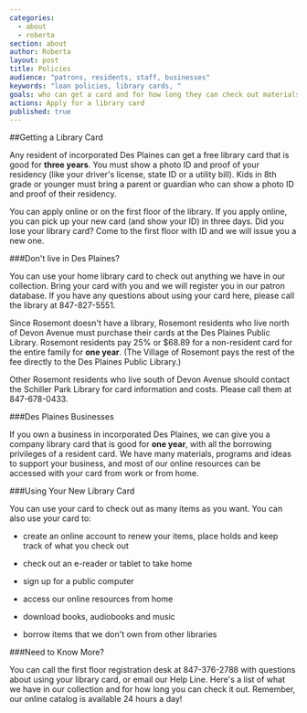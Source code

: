 ```yaml
---
categories: 
  - about
  - roberta
section: about
author: Roberta
layout: post
title: Policies
audience: "patrons, residents, staff, businesses"
keywords: "loan policies, library cards, "
goals: who can get a card and for how long they can check out materials.
actions: Apply for a library card
published: true
---
```


##Getting a Library Card

Any resident of incorporated Des Plaines can get a free library card that is good for **three years**. You must show a photo ID and proof of your residency (like your driver's license, state ID or a utility bill). Kids in 8th grade or younger must bring a parent or guardian who can show a photo ID and proof of their residency.

You can apply online or on the first floor of the library. If you apply online, you can pick up your new card (and show your ID) in three days. Did you lose your library card? Come to the first floor with ID and we will issue you a new one.

###Don't live in Des Plaines? 

You can use your home library card to check out anything we have in our collection. Bring your card with you and we will register you in our patron database. If you have any questions about using your card here, please call the library at 847-827-5551.

Since Rosemont doesn't have a library, Rosemont residents who live north of Devon Avenue must purchase their cards at the Des Plaines Public Library. Rosemont residents pay 25% or $68.89 for a non-resident card for the entire family for **one year**. (The Village of Rosemont pays the rest of the fee directly to the Des Plaines Public Library.)

Other Rosemont residents who live south of Devon Avenue should contact the Schiller Park Library for card information and costs. Please call them at 847-678-0433.

###Des Plaines Businesses

If you own a business in incorporated Des Plaines, we can give you a company library card that is good for **one year**, with all the borrowing privileges of a resident card. We have many materials, programs and ideas to support your business, and most of our online resources can be accessed with your card from work or from home.


###Using Your New Library Card

You can use your card to check out as many items as you want. You can also use your card to:

- create an online account to renew your items, place holds and keep track of what you check out

- check out an e-reader or tablet to take home

- sign up for a public computer

- access our online resources from home

- download books, audiobooks and music

- borrow items that we don't own from other libraries

###Need to Know More?

You can call the first floor registration desk at 847-376-2788 with questions about using your library card, or email our Help Line. Here's a list of what we have in our collection and for how long you can check it out. Remember, our online catalog is available 24 hours a day! 














